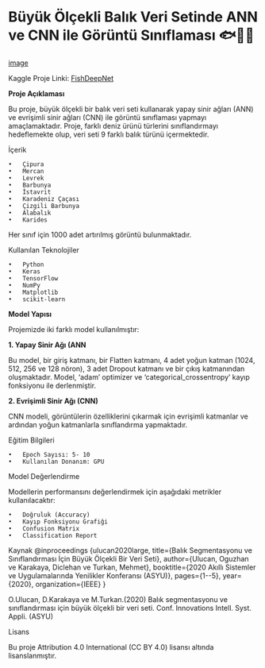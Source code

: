 # Büyük Ölçekli Balık Veri Setinde ANN ve CNN ile Görüntü Sınıflaması 🐟🦐🐠

[image](https://github.com/user-attachments/assets/ad6adfe7-4454-44d5-a075-ff3243d24ec8)


Kaggle Proje Linki: [FishDeepNet](https://www.kaggle.com/code/busraalpay/fishdeepnet/notebook)

**Proje Açıklaması**

Bu proje, büyük ölçekli bir balık veri seti kullanarak yapay sinir ağları (ANN) ve evrişimli sinir ağları (CNN) ile görüntü sınıflaması yapmayı amaçlamaktadır. Proje, farklı deniz ürünü türlerini sınıflandırmayı hedeflemekte olup, veri seti 9 farklı balık türünü içermektedir.


İçerik

	•	Çipura
	•	Mercan
	•	Levrek
	•	Barbunya
	•	İstavrit
	•	Karadeniz Çaçası
	•	Çizgili Barbunya
	•	Alabalık
	•	Karides

Her sınıf için 1000 adet artırılmış görüntü bulunmaktadır.

Kullanılan Teknolojiler

	•	Python
	•	Keras
	•	TensorFlow
	•	NumPy
	•	Matplotlib
	•	scikit-learn

**Model Yapısı**

Projemizde iki farklı model kullanılmıştır:

**1. Yapay Sinir Ağı (ANN**

Bu model, bir giriş katmanı, bir Flatten katmanı, 4 adet yoğun katman (1024, 512, 256 ve 128 nöron), 3 adet Dropout katmanı ve bir çıkış katmanından oluşmaktadır. Model, ‘adam’ optimizer ve ‘categorical_crossentropy’ kayıp fonksiyonu ile derlenmiştir.

**2. Evrişimli Sinir Ağı (CNN)**

CNN modeli, görüntülerin özelliklerini çıkarmak için evrişimli katmanlar ve ardından yoğun katmanlarla sınıflandırma yapmaktadır.

Eğitim Bilgileri

	•	Epoch Sayısı: 5- 10
	•	Kullanılan Donanım: GPU

Model Değerlendirme

Modellerin performansını değerlendirmek için aşağıdaki metrikler kullanılacaktır:

	•	Doğruluk (Accuracy)
	•	Kayıp Fonksiyonu Grafiği
	•	Confusion Matrix
	•	Classification Report




Kaynak
@inproceedings {ulucan2020large,
title={Balık Segmentasyonu ve Sınıflandırması İçin Büyük Ölçekli Bir Veri Seti},
author={Ulucan, Oguzhan ve Karakaya, Diclehan ve Turkan, Mehmet},
booktitle={2020 Akıllı Sistemler ve Uygulamalarında Yenilikler Konferansı (ASYU)},
pages={1--5},
year={2020},
organization={IEEE}
}

O.Ulucan, D.Karakaya ve M.Turkan.(2020) Balık segmentasyonu ve sınıflandırması için büyük ölçekli bir veri seti.
Conf. Innovations Intell. Syst. Appli. (ASYU)

Lisans

Bu proje Attribution 4.0 International (CC BY 4.0) lisansı altında lisanslanmıştır.
